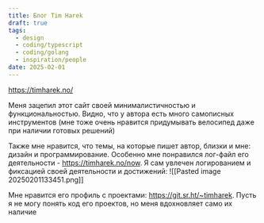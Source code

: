 ```yaml
---
title: Блог Tim Harek
draft: true
tags:
  - design
  - coding/typescript
  - coding/golang
  - inspiration/people
date: 2025-02-01
---
```

https://timharek.no/

Меня зацепил этот сайт своей минималистичностью и функциональностью. Видно, что у автора есть много самописных инструментов (мне тоже очень нравится придумывать велосипед даже при наличии готовых решений)

Также мне нравится, что темы, на которые пишет автор, близки и мне: дизайн и  программирование.
Особенно мне понравился лог-файл его деятельности - https://timharek.no/now. Я сам увлечен логированием и фиксацией своей деятельности и достижений:
![[Pasted image 20250201133451.png]]

Мне нравится его профиль с проектами: https://git.sr.ht/~timharek. Пусть я не могу понять код его проектов, но меня вдохновляет само их наличие

